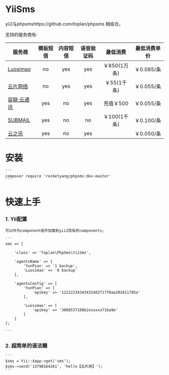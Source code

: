 # YiiSms

  yii2与phpsmshttps://github.com/toplan/phpsms 相结合。

支持的服务商有:

| 服务商 | 模板短信 | 内容短信 | 语音验证码 | 最低消费  |  最低消费单价 |
| ----- | :-----: | :-----: | :------: | :-------: | :-----: |
| [Luosimao](http://luosimao.com)        | no  | yes |  yes    |￥850(1万条) |￥0.085/条|
| [云片网络](http://www.yunpian.com)       | no | yes  | yes    |￥55(1千条)  |￥0.055/条|
| [容联·云通讯](http://www.yuntongxun.com) | yes | no  | yes    |充值￥500    |￥0.055/条|
| [SUBMAIL](http://submail.cn)           | yes | no  | no      |￥100(1千条) |￥0.100/条|
| [云之讯](http://www.ucpaas.com/)        | yes | no  | yes     |            |￥0.050/条|


# 安装

    ```
    composer require 'rocketyang/phpsms:dev-master'
    ```

# 快速上手

### 1. Yii配置

    可以作为component组件加载到yii2现有的components;

    ```
    sms => [

        'class' => 'Toplan\PhpSms\YiiSms',

        'agentsName' => [
            'YunPian' => '1 backup',
            'Luosimao' => '0 backup'
        ],

        'agentsConfig' => [
            'YunPian' => [
                'apikey' => '122222343434324d2f17f8aa201611785a'
            ],

            'Luosimao' => [
                'apikey' => '3068537108b2xxxxxx71ba9e'
            ]
        ]
    ];

    ```


### 2. 超简单的语法糖

    ```
    $sms = Yii::$app->get('sms');
    $sms->send('13798164261', 'hello【云片网】');
    ```




